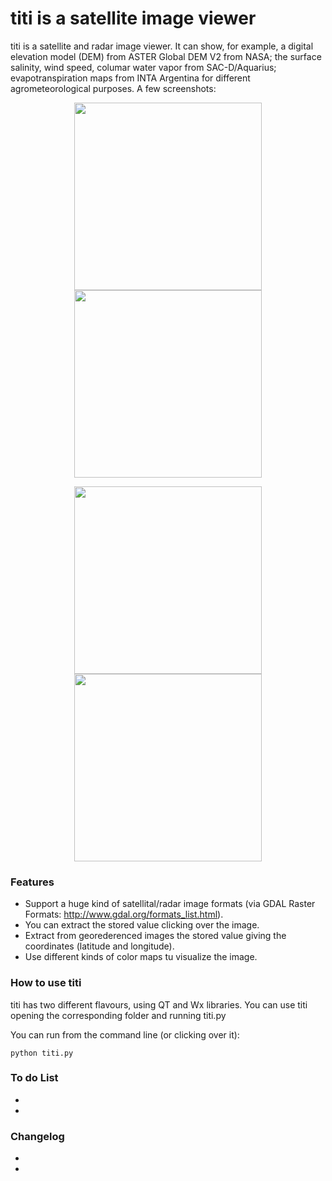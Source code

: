titi is a satellite image viewer
====

titi is a satellite and radar image viewer. It can show, for example, a digital elevation model (DEM) from ASTER Global DEM V2 from NASA; the surface salinity, wind speed, columar water vapor from SAC-D/Aquarius; evapotranspiration maps from INTA Argentina for different agrometeorological purposes. A few screenshots:

<p align="center">
  <img width=300 src="http://yosobreip.com.ar/wp-content/uploads/2014/09/TitiWxAsterGDEMv21.png"/>
  <img width=300 src="http://yosobreip.com.ar/wp-content/uploads/2014/09/TitiWxETRmapINTA.png"/>
</p>

<p align="center">
  <img width=300 src="http://yosobreip.com.ar/wp-content/uploads/2014/09/titiQtColVaporSac-D.png"/>
  <img width=300 src="http://yosobreip.com.ar/wp-content/uploads/2014/09/titiQtTempSac-D.png"/>
</p>

### Features

* Support a huge kind of satellital/radar image formats (via GDAL Raster Formats: http://www.gdal.org/formats_list.html).
* You can extract the stored value clicking over the image.
* Extract from georederenced images the stored value giving the coordinates (latitude and longitude).
* Use different kinds of color maps tu visualize the image.

### How to use titi

titi has two different flavours, using QT and Wx libraries. You can use titi opening the corresponding folder and running titi.py 

You can run from the command line (or clicking over it):

    python titi.py
    
### To do List
*
*

### Changelog
*
*


